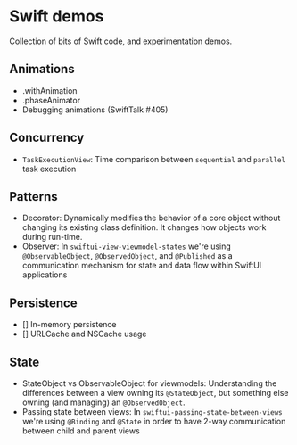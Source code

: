 # Swift demos
Collection of bits of Swift code, and experimentation demos.

## Animations
- .withAnimation
- .phaseAnimator
- Debugging animations (SwiftTalk #405)

## Concurrency
- `TaskExecutionView`: Time comparison between `sequential` and `parallel` task execution

## Patterns
- Decorator: Dynamically modifies the behavior of a core object without changing its existing class definition. It changes how objects work during run-time.
- Observer: In `swiftui-view-viewmodel-states` we're using `@ObservableObject`, `@ObservedObject`, and `@Published` as a communication mechanism for state and data flow within SwiftUI applications

## Persistence
- [] In-memory persistence
- [] URLCache and NSCache usage

## State
- StateObject vs ObservableObject for viewmodels: Understanding the differences between a view owning its `@StateObject`, but something else owning (and managing) an `@ObservedObject`.
- Passing state between views: In `swiftui-passing-state-between-views` we're using `@Binding` and `@State` in order to have 2-way communication between child and parent views

